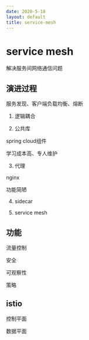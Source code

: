 ```yaml
---
date: 2020-5-18
layout: default
title: service-mesh
---
```


# service mesh

解决服务间网络通信问题

## 演进过程

服务发现、客户端负载均衡、熔断

1. 逻辑耦合

2. 公共库

spring cloud组件

学习成本高、专人维护

3. 代理

nginx

功能简陋

4. sidecar

5. service mesh

## 功能

流量控制

安全

可观察性

策略

## istio

控制平面

数据平面

